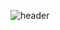 ![header](https://capsule-render.vercel.app/api?type=waving&color=cobalt&height=300&section=header&text=welcome😊😊)
